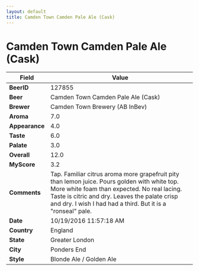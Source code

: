 ```yaml
---
layout: default
title: Camden Town Camden Pale Ale (Cask)
---
```


# Camden Town Camden Pale Ale (Cask)

| Field         | Value     |
|---------------|-----------|
| **BeerID** | 127855 |
| **Beer** | Camden Town Camden Pale Ale (Cask) |
| **Brewer** | Camden Town Brewery (AB InBev) |
| **Aroma** | 7.0 |
| **Appearance** | 4.0 |
| **Taste** | 6.0 |
| **Palate** | 3.0 |
| **Overall** | 12.0 |
| **MyScore** | 3.2 |
| **Comments** | Tap. Familiar citrus aroma more grapefruit pity than lemon juice. Pours golden with white top. More white foam than expected. No real lacing. Taste is citric and dry. Leaves the palate crisp and dry. I wish I had had a third. But it is a &quot;ronseal&quot; pale. |
| **Date** | 10/19/2016 11:57:18 AM |
| **Country** | England |
| **State** | Greater London |
| **City** | Ponders End |
| **Style** | Blonde Ale / Golden Ale |
